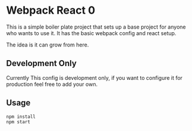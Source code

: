 # Webpack React 0

This is a simple boiler plate project that sets up a base project for anyone who wants to use it. It has the basic webpack config and react setup.

The idea is it can grow from here.

## Development Only

Currently This config is development only, if you want to configure it for production feel free to add your own.

## Usage

``` shell
npm install
npm start
```